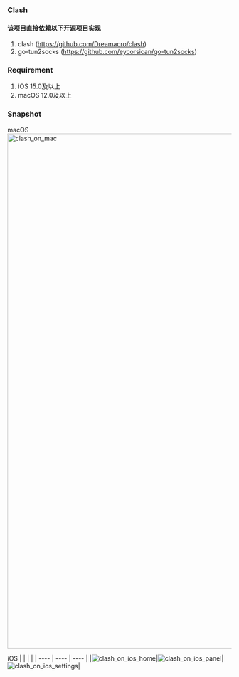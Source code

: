 ### Clash
  #### 该项目直接依赖以下开源项目实现
  1. clash (https://github.com/Dreamacro/clash)
  2. go-tun2socks (https://github.com/eycorsican/go-tun2socks)

### Requirement
  1. iOS 15.0及以上
  2. macOS 12.0及以上

### Snapshot
  macOS
<img width="1157" alt="clash_on_mac" src="https://user-images.githubusercontent.com/11971659/160274753-7ac75646-a4eb-46dd-a3f4-e43c548c6b31.png">

  iOS
|        |       |       |
|  ----  | ----  | ----  |
|![clash_on_ios_home](https://user-images.githubusercontent.com/11971659/160274824-db81412a-d184-40af-aa03-949b14d37f77.PNG)|![clash_on_ios_panel](https://user-images.githubusercontent.com/11971659/160274826-68d2af6a-f502-4366-a497-eec0c3b95e10.PNG)|![clash_on_ios_settings](https://user-images.githubusercontent.com/11971659/160274828-fb3743fb-c64e-4391-9828-c5a82e45c577.PNG)|
  
  
  
